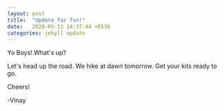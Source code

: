 ```yaml
---
layout: post
title:  "Update for fun!"
date:   2020-05-13 14:37:44 +0530
categories: jekyll update
---
```

Yo Boys! What's up? 

Let's head up the road. We hike at dawn tomorrow. Get your kits ready to go. 

Cheers!

-Vinay